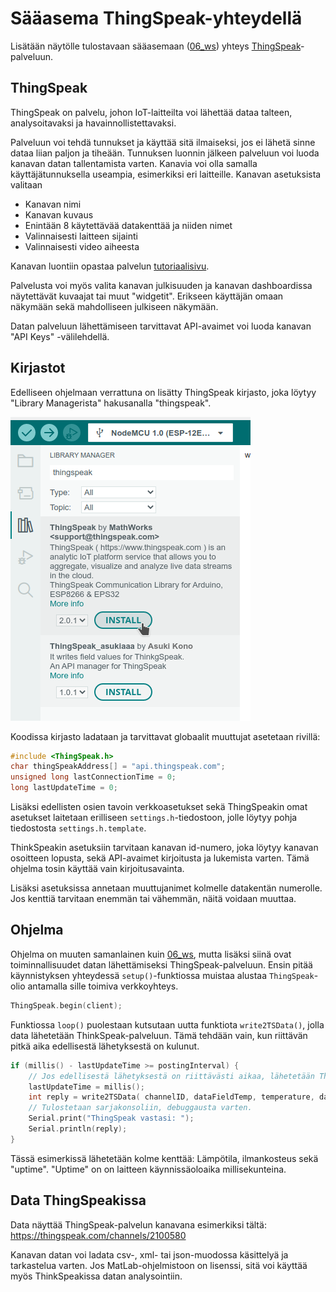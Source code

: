 # Sääasema ThingSpeak-yhteydellä

Lisätään näytölle tulostavaan sääasemaan ([06_ws](../06_ws/))
yhteys [ThingSpeak](https://thingspeak.com)-palveluun.

## ThingSpeak

ThingSpeak on palvelu, johon IoT-laitteilta voi lähettää dataa talteen, analysoitavaksi
ja havainnollistettavaksi.

Palveluun voi tehdä tunnukset ja käyttää sitä ilmaiseksi, jos ei lähetä sinne dataa
liian paljon ja tiheään. Tunnuksen luonnin jälkeen palveluun voi luoda kanavan
datan tallentamista varten. Kanavia voi olla samalla käyttäjätunnuksella useampia,
esimerkiksi eri laitteille. Kanavan asetuksista valitaan
- Kanavan nimi
- Kanavan kuvaus
- Enintään 8 käytettävää datakenttää ja niiden nimet
- Valinnaisesti laitteen sijainti
- Valinnaisesti video aiheesta

Kanavan luontiin opastaa palvelun [tutoriaalisivu](https://se.mathworks.com/help/thingspeak/collect-data-in-a-new-channel.html).

Palvelusta voi myös valita kanavan julkisuuden ja kanavan dashboardissa näytettävät
kuvaajat tai muut "widgetit". Erikseen käyttäjän omaan näkymään sekä mahdolliseen
julkiseen näkymään.

Datan palveluun lähettämiseen tarvittavat API-avaimet voi luoda kanavan
"API Keys" -välilehdellä.

## Kirjastot

Edelliseen ohjelmaan verrattuna on lisätty ThingSpeak kirjasto, joka löytyy
"Library Managerista" hakusanalla "thingspeak".

![ThinkSpeak-kirjaston asennus](images/thingspeak_library.png)

Koodissa kirjasto ladataan ja tarvittavat globaalit muuttujat asetetaan rivillä:
```c++
#include <ThingSpeak.h>
char thingSpeakAddress[] = "api.thingspeak.com";
unsigned long lastConnectionTime = 0;
long lastUpdateTime = 0;
```

Lisäksi edellisten osien tavoin verkkoasetukset sekä ThingSpeakin omat asetukset
laitetaan erilliseen `settings.h`-tiedostoon, jolle löytyy pohja tiedostosta
`settings.h.template`.

ThinkSpeakin asetuksiin tarvitaan kanavan id-numero, joka löytyy kanavan
osoitteen lopusta, sekä API-avaimet kirjoitusta ja lukemista varten.
Tämä ohjelma tosin käyttää vain kirjoitusavainta.

Lisäksi asetuksissa annetaan muuttujanimet kolmelle datakentän numerolle.
Jos kenttiä tarvitaan enemmän tai vähemmän, näitä voidaan muuttaa.


## Ohjelma

Ohjelma on muuten samanlainen kuin [06_ws](../06_ws/), mutta lisäksi siinä ovat
toiminnallisuudet datan lähettämiseksi ThingSpeak-palveluun.
Ensin pitää käynnistyksen yhteydessä `setup()`-funktiossa muistaa
alustaa `ThingSpeak`-olio antamalla sille toimiva verkkoyhteys.
```c++
ThingSpeak.begin(client);
```
Funktiossa `loop()` puolestaan kutsutaan uutta funktiota `write2TSData()`,
jolla data lähetetään ThinkSpeak-palveluun. Tämä tehdään vain, kun riittävän pitkä
aika edellisestä lähetyksestä on kulunut.

```c++
if (millis() - lastUpdateTime >= postingInterval) {
    // Jos edellisestä lähetyksestä on riittävästi aikaa, lähetetään ThingSpeakiin.
    lastUpdateTime = millis();
    int reply = write2TSData( channelID, dataFieldTemp, temperature, dataFieldHum, humidity, dataFieldTime, millis());
    // Tulostetaan sarjakonsoliin, debuggausta varten.
    Serial.print("ThingSpeak vastasi: ");
    Serial.println(reply);
}
```

Tässä esimerkissä lähetetään kolme kenttää: Lämpötila, ilmankosteus sekä "uptime".
"Uptime" on on laitteen käynnissäoloaika millisekunteina.

## Data ThingSpeakissa

Data näyttää ThingSpeak-palvelun kanavana esimerkiksi tältä:
https://thingspeak.com/channels/2100580

Kanavan datan voi ladata csv-, xml- tai json-muodossa käsittelyä ja tarkastelua varten.
Jos MatLab-ohjelmistoon on lisenssi, sitä voi käyttää myös ThinkSpeakissa datan
analysointiin.